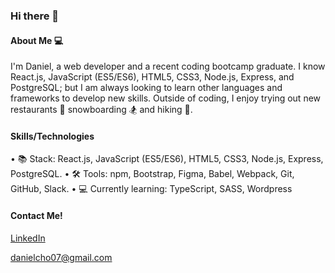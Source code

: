 ### Hi there 👋

#### About Me :computer:

I'm Daniel, a web developer and a recent coding bootcamp graduate. I know React.js, JavaScript (ES5/ES6), HTML5, CSS3, Node.js, Express, and PostgreSQL; but I am always looking to learn other languages and frameworks to develop new skills.  Outside of coding, I enjoy trying out new restaurants :fork_and_knife: snowboarding :snowboarder: and hiking 🥾.

#### Skills/Technologies

  • :books: Stack: React.js, JavaScript (ES5/ES6), HTML5, CSS3, Node.js, Express, PostgreSQL. 
  • 🛠 Tools: npm, Bootstrap, Figma, Babel, Webpack, Git, GitHub, Slack. 
  • 💻 Currently learning: TypeScript, SASS, Wordpress

#### Contact Me!

[LinkedIn](https://www.linkedin.com/in/daniel-cho1/)

[danielcho07@gmail.com](mailto:danielcho07@gmail.com)
